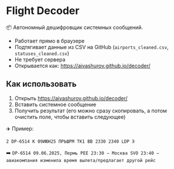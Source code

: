 # Flight Decoder

📦 Автономный дешифровщик системных сообщений.

- Работает прямо в браузере
- Подтягивает данные из CSV на GitHub (`airports_cleaned.csv`, `statuses_cleaned.csv`)
- Не требует сервера
- Открывается как: https://aivashurov.github.io/decoder/

## Как использовать

1. Открыть https://aivashurov.github.io/decoder/
2. Вставить системное сообщение
3. Получить результат (его можно сразу скопировать, а потом очистить поле, чтобы вставить следующее)

✈️ Пример:
```
2 DP-6514 К 09ИЮН25 ПРЬШРМ ТК1 ВВ 2330 2340 LDP Э
```
➡️ `DP-6514 09.06.2025, Пермь PEE 23:30 — Москва SVO 23:40 — авиакомпания изменила время вылета/предлагает другой рейс`
